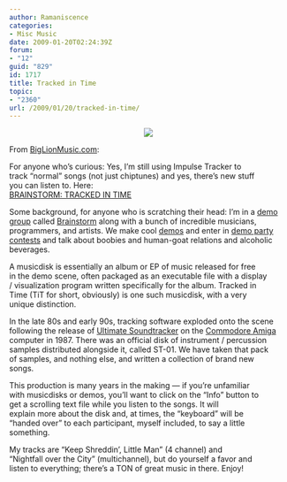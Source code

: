 ```yaml
---
author: Ramaniscence
categories:
- Misc Music
date: 2009-01-20T02:24:39Z
forum:
- "12"
guid: "829"
id: 1717
title: Tracked in Time
topic:
- "2360"
url: /2009/01/20/tracked-in-time/
---
```


<div align="center">
  <img border="0" src="images/newsMisc/trackedInTime.png" />
</div>

From <a href="http://biglionmusic.com" target="_self">BigLionMusic.com</a>:

<div class="quoted-text">
  For anyone who&rsquo;s curious: Yes, I&rsquo;m still using Impulse Tracker to<br /> track &ldquo;normal&rdquo; songs (not just chiptunes) and yes, there&rsquo;s new stuff<br /> you can listen to. Here:<br /> <a target="_blank" href="http://www.pouet.net/prod.php?which=52436" title="Brainstorm - Tracked in Time">BRAINSTORM: TRACKED IN TIME</a>
</div>

<div class="quoted-text">
  <p>
    Some background, for anyone who is scratching their head: I&rsquo;m in a <a target="_blank" href="http://en.wikipedia.org/wiki/Demo_group">demo group</a> called <a target="_blank" href="http://brainstorm.untergrund.net/" title="Brainstorm Productions">Brainstorm</a> along with a bunch of incredible musicians, programmers, and artists. We make cool <a target="_blank" href="http://en.wikipedia.org/wiki/Demo_%28computer_programming%29" title="Demo">demos</a> and enter in <a target="_blank" href="http://en.wikipedia.org/wiki/Breakpoint_%28demo_party%29" title="Breakpoint">demo party contests</a> and talk about boobies and human-goat relations and alcoholic beverages.
  </p>
  
  <p>
    A musicdisk is essentially an album or EP of music released for free<br /> in the demo scene, often packaged as an executable file with a display<br /> / visualization program written specifically for the album. Tracked in<br /> Time (TiT for short, obviously) is one such musicdisk, with a very<br /> unique distinction.
  </p>
  
  <p>
    In the late 80s and early 90s, tracking software exploded onto the scene following the release of <a target="_blank" href="http://en.wikipedia.org/wiki/Ultimate_Soundtracker">Ultimate Soundtracker</a> on the <a target="_blank" href="http://en.wikipedia.org/wiki/Commodore_Amiga">Commodore Amiga</a><br /> computer in 1987. There was an official disk of instrument / percussion<br /> samples distributed alongside it, called ST-01. We have taken that pack<br /> of samples, and nothing else, and written a collection of brand new<br /> songs.
  </p>
  
  <p>
    This production is many years in the making &mdash; if you&rsquo;re unfamiliar<br /> with musicdisks or demos, you&rsquo;ll want to click on the &ldquo;Info&rdquo; button to<br /> get a scrolling text file while you listen to the songs. It will<br /> explain more about the disk and, at times, the &ldquo;keyboard&rdquo; will be<br /> &ldquo;handed over&rdquo; to each participant, myself included, to say a little<br /> something.
  </p>
  
  <p>
    My tracks are &ldquo;Keep Shreddin&rsquo;, Little Man&rdquo; (4 channel) and<br /> &ldquo;Nightfall over the City&rdquo; (multichannel), but do yourself a favor and<br /> listen to everything; there&rsquo;s a TON of great music in there. Enjoy!
  </p>
</div>